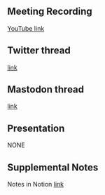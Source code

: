 ## Meeting Recording

[YouTube link](https://youtu.be/rnQJzCEm3BY)

## Twitter thread

[link](https://twitter.com/Orthogonal_Lab/status/1654938110596136965)

## Mastodon thread

[link](https://neuromatch.social/@OREL/110323499633455315)

## Presentation

NONE   

## Supplemental Notes

Notes in Notion [link](https://www.notion.so/jopro-org/SMN-2023-19-ac3d07a5b7624d24b380581769b3ca58?pvs=4)
